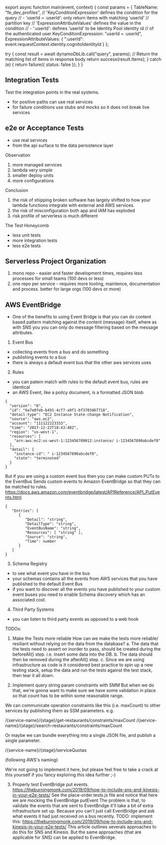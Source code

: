 export async function main(event, context) {
  const params = {
    TableName: "fe_dev_profiles",
    // 'KeyConditionExpression' defines the condition for the query
    // - 'userId = :userId': only return items with matching 'userId'
    //   partition key
    // 'ExpressionAttributeValues' defines the value in the condition
    // - ':userId': defines 'userId' to be Identity Pool identity id
    //   of the authenticated user
    KeyConditionExpression: "userId = :userId",
    ExpressionAttributeValues: {
      ":userId": event.requestContext.identity.cognitoIdentityId
    }
  };

  try {
    const result = await dynamoDbLib.call("query", params);
    // Return the matching list of items in response body
    return success(result.Items);
  } catch (e) {
    return failure({ status: false });
  }
}

## Integration Tests
Test the integration points in the real systems.
- for positive paths can use real services
- for failure conditions use stubs and mocks so it does not break live services

## e2e or Acceptance Tests
- use real services
- from the api surface to the data persistence layer


Observation
1. more managed services
2. lambda very simple
3. smaller deploy units
4. more configurations

Conclusion
1. the risk of shipping broken software has largely shifted to how your lambda functions integrate with external and AWS services.
2. the risk of misconfiguration both app and IAM has exploded
3. risk profile of serverless is much different

The Test Honeycomb
- less unit tests
- more integration tests
- less e2e tests

## Serverless Project Organization
1. mono repo - easier and faster development times, requires less processes for small teams (100 devs or less)
2. one repo per service - requires more tooling, maintence, documentation and process. better for large orgs (100 devs or more)

## AWS EventBridge
- One of the benefits to using Event Bridge is that you can do content based pattern matching against the content (message) itself, where as 
with SNS you you can only do message filtering based on the message attributes. 

1. Event Bus
- collecting events from a bus and do something
- publishing events to a bus
- there is always a default event bus that the other aws services uses

2. Rules
- you can patern match with rules to the default event bus, rules are identical
- an AWS Event, like a poilcy document, is a formatted JSON blob
```
{
  "version": "0",
  "id": "6a7e8feb-b491-4cf7-a9f1-bf3703467718",
  "detail-type": "EC2 Instance State-change Notification",
  "source": "aws.ec2",
  "account": "111122223333",
  "time": "2017-12-22T18:43:48Z",
  "region": "us-west-1",
  "resources": [
    "arn:aws:ec2:us-west-1:123456789012:instance/ i-1234567890abcdef0"
  ],
  "detail": {
    "instance-id": " i-1234567890abcdef0",
    "state": "terminated"
  }
}
```
But if you are using a custom event bus then you can make custom PUTs to the EventBus
Sends custom events to Amazon EventBridge so that they can be matched to rules.
https://docs.aws.amazon.com/eventbridge/latest/APIReference/API_PutEvents.html
```
{
   "Entries": [ 
      { 
         "Detail": "string",
         "DetailType": "string",
         "EventBusName": "string",
         "Resources": [ "string" ],
         "Source": "string",
         "Time": number
      }
   ]
}
```

3. Schema Registry 
- to see what event you have in the bus
- your schemas contains all the events from AWS services that you have published to the default Event Bus
- if you want to discover all the events you have published to your custom event buses you need to enable Schema discovery which has an associated cost.

4. Third Party Systems
- you can listen to third party events as opposed to a web hook

TODOs:
1. Make the Tests more reliable
How can we make the tests more reliable/ resiliant without relying on the data from the database?
a. The data that the tests need to assert on inorder to pass, should be created during the beforeAll() step. i.e. insert some data into the DB.
b. The data should then be removed during the afterAll() step.
c. Since we are using infrastructure as code is it considered best practice to spin up a new testing stack, setup the data and run the tests against the test stack, then tear it all down.

2. Implement query string param constraints with SMM
But when we do that, we're gonna want to make sure we have some validation in place so that count has to be within some reasonable range.

We can communicate operation constraints like this (i.e. maxCount) to other services by publishing them as SSM parameters. e.g.

/{service-name}/{stage}/get-restaurants/constraints/maxCount /{service-name}/{stage}/search-restaurants/constraints/maxCount

Or maybe we can bundle everything into a single JSON file, and publish a single parameter.

/{service-name}/{stage}/serviceQuotas

(following AWS's naming)

We're not going to implement it here, but please feel free to take a crack at this yourself if you fancy exploring this idea further ;-)

3. Properly test EventBridge put events. https://theburningmonk.com/2019/09/how-to-include-sns-and-kinesis-in-your-e2e-tests/
See the place-order.tests.js file and  notice that here we are mocking the EventBridge putEvent
The problem is that, to validate the events that are sent to EventBridge it'll
take a bit of extra infrastructure set up. Because you can't just call EventBridge
and ask what events it had just received on a bus recently.
TODO: implement this: https://theburningmonk.com/2019/09/how-to-include-sns-and-kinesis-in-your-e2e-tests/
This article outlines severals approaches to do this for SNS and Kinesis. But the same approaches (that are applicable for SNS) can be applied to EventBridge.